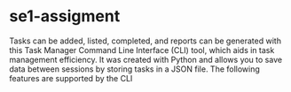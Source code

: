 # se1-assigment
Tasks can be added, listed, completed, and reports can be generated with this Task Manager Command Line Interface (CLI) tool, which aids in task management efficiency. It was created with Python and allows you to save data between sessions by storing tasks in a JSON file. The following features are supported by the CLI
